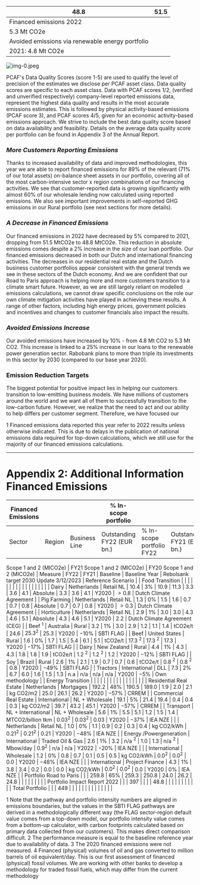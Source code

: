 |  48.8 | 51.5  |
| --- | --- |
|  Financed emissions 2022 |   |
|  5.3 Mt CO2e |   |
|  Avoided emissions via renewable energy portfolio |   |
|  2021: 4.8 Mt CO2e |   |

![img-0.jpeg](img-0.jpeg)

PCAF's Data Quality Scores (score 1-5) are used to qualify the level of precision of the estimates we disclose per PCAF asset class. Data quality scores are specific to each asset class. Data with PCAF scores 1/2, (verified and unverified respectively) company-level reported emissions data, represent the highest data quality and results in the most accurate emissions estimates. This is followed by physical activity-based emissions (PCAF score 3), and PCAF scores 4/5, given for an economic activity-based emissions approach. We strive to include the best data quality score based on data availability and feasibility. Details on the average data quality score per portfolio can be found in Appendix 3 of the Annual Report.

### *More Customers Reporting Emissions*

Thanks to increased availability of data and improved methodologies, this year we are able to report financed emissions for 89% of the relevant (71% of our total assets) on-balance sheet assets in our portfolio, covering all of the most carbon-intensive sector x region combinations of our financing activities. We see that customer-reported data is growing significantly with almost 60% of our wholesale lending now calculated using reported emissions. We also see important improvements in self-reported GHG emissions in our Rural portfolio (see next sections for more details).

### *A Decrease in Financed Emissions*

Our financed emissions in 2022 have decreased by 5% compared to 2021, dropping from 51.5 MtCO2e to 48.8 MtCO2e. This reduction in absolute emissions comes despite a 2% increase in the size of our loan portfolio. Our financed emissions decreased in both our Dutch and international financing activities. The decreases in our residential real estate and the Dutch business customer portfolios appear consistent with the general trends we see in these sectors of the Dutch economy. And we are confident that our Road to Paris approach is helping more and more customers transition to a climate smart future. However, as we are still largely reliant on modelled emissions calculations, we cannot draw specific conclusions on the role our own climate mitigation activities have played in achieving these results. A range of other factors, including high energy prices, government policies and incentives and changes to customer financials also impact the results.

### *Avoided Emissions Increase*

Our avoided emissions have increased by 10% - from 4.8 Mt CO2 to 5.3 Mt CO2. This increase is linked to a 25% increase in our loans to the renewable power generation sector. Rabobank plans to more than triple its investments in this sector by 2030 (compared to our base year 2020).

### Emission Reduction Targets

The biggest potential for positive impact lies in helping our customers transition to low-emitting business models. We have millions of customers around the world and we want all of them to successfully transition to the low-carbon future. However, we realize that the need to act and our ability to help differs per customer segment. Therefore, we have focused our

1 Financed emissions data reported this year refer to 2022 results unless otherwise indicated. This is due to delays in the publication of national emissions data required for top-down calculations, which we still use for the majority of our financed emissions calculations.

---

# Appendix 2: Additional Information Financed Emissions

|  Financed Emissions |  |  | \% In-scope portfolio |  |  | Absolute Emissions |  |  |  | Performance |  |  | Road to Paris |  |  |   |
| --- | --- | --- | --- | --- | --- | --- | --- | --- | --- | --- | --- | --- | --- | --- | --- | --- |
|  Sector | Region | Business Line | Outstanding FY22 (EUR bn.) | \% In-scope portfolio FY22 | Outstanding FY21 (EUR bn.) | Outstanding FY20 (EUR bn.) | FY22
Scope 1 and 2
(MICO2e) | FY21
Scope 1 and 2
(MICO2e) | FY20
Scope 1 and 2
(MICO2e) | Measure | FY22 | FY21 | Baseline | Baseline Year | Rebolsank target 2030 Update 3/12/2023 | Reference Scenario  |
|  Food Transition |  |  |  |  |  |  |  |  |  |  |  |  |  |  |  |   |
|  Dairy | Netherlands | Retail NL | 10.4 | $3 \%$ | 10.9 | 11.3 | 3.3 | 3.6 | 4.1 | Absolute | 3.3 | 3.6 | 4.1 | Y2020 | $>0.8$ | Dutch Climate Agreement  |
|  Pig Farming | Netherlands | Retail NL | 1.3 | $0 \%$ | 1.5 | 1.6 | 0.7 | 0.7 | 0.8 | Absolute | 0.7 | 0.7 | 0.8 | Y2020 | $>0.3$ | Dutch Climate Agreement  |
|  Horticulture | Netherlands | Retail NL | 2.9 | $1 \%$ | 3.0 | 3.0 | 4.3 | 4.6 | 5.1 | Absolute | 4.3 | 4.6 | 5.1 | Y2020 | 2.2 | Dutch Climate Agreement (CEG)  |
|  Beef ${ }^{1}$ | Australia | Rural | 3.2 | $1 \%$ | 3.0 | 2.9 | 1.2 | 1.1 | 1.4 | tCO2e/t | 24.6 | $25.3^{2}$ | 25.3 | Y2020 | $-10 \%$ | SBTI FLAG  |
|  Beef | United States | Rural | 1.6 | $0 \%$ | 1.7 | 1.5 | 5.4 | 6.1 | 5.1 | tCO2e/t | 17.3 ${ }^{2}$ | 17.3 ${ }^{2}$ | 17.3 | Y2020 | $-17 \%$ | SBTI FLAG  |
|  Dairy | New Zealand | Rural | 4.4 | $1 \%$ | 4.3 | 4.3 | 1.8 | 1.8 | 1.9 | tCO2e/t | 1.2 ${ }^{2}$ | 1.2 ${ }^{2}$ | 1.2 | Y2020 | $-12 \%$ | SBTI FLAG  |
|  Soy | Brazil | Rural | 2.6 | $1 \%$ | 2.1 | 1.9 | 0.7 | 0.7 | 0.6 | tCO2e/t | 0.8 ${ }^{2}$ | 0.8 ${ }^{2}$ | 0.8 | Y2020 | $-49 \%$ | SBTI FLAG  |
|  Tractors | International | DLL | 7.3 | $2 \%$ | 6.7 | 6.0 | 1.6 | 1.5 | 1.3 | n.a | n/a | n/a | n/a | Y2020 | $-5 \%$ | Own methodology  |
|  Energy Transition |  |  |  |  |  |  |  |  |  |  |  |  |  |  |  |   |
|  Residential Real Estate | Netherlands | Mortgages | 192.2 | $48 \%$ | 190.5 | 189.0 | 1.9 | 2.0 | 2.1 | kg CO2/m2 | 25.0 | 26.1 | 26.2 | Y2020 | $-57 \%$ | CRREM  |
|  Commercial Real Estate | International | NL + Wholesale | 19.1 | $5 \%$ | 21.4 | 19.4 | 0.4 | 0.4 | 0.3 | kg CO2/m2 | 39.7 | 43.2 | 45.1 | Y2020 | $-57 \%$ | CRREM  |
|  Transport | NL + International | NL + Wholesale | 5.6 | $1 \%$ | 5.5 | 5.1 | 1.2 | 1.5 | 1.4 | MTCO2/billion tkm | $0.03^{2}$ | $0.03^{2}$ | 0.03 | Y2020 | $-37 \%$ | IEA NZE  |
|   | Netherlands | Retail NL | 1.0 | $0 \%$ | 1.1 | 0.9 | 0.2 | 0.3 | 0.4 | kg CO2/kWh | $0.21^{2}$ | $0.21^{2}$ | 0.21 | Y2020 | $-48 \%$ | IEA NZE  |
|  Energy /Powergeneration | International | Traded Oil \& Gas | 2.6 | $1 \%$ | 3.2 | n/a ${ }^{2}$ | 1.0 | 1.3 | n/a ${ }^{2}$ | Mbow/day | $0.9^{2}$ | n/a | n/a | Y2022 | $-20 \%$ | IEA NZE  |
|   | International | Wholesale | 1.2 | $0 \%$ | 0.8 | 0.7 | 0.1 | 0.5 | 0.5 | kg CO2/kWh | $0.0^{2}$ | $0.0^{2}$ | 0.0 | Y2020 | $-48 \%$ | IEA NZE  |
|   | International | Project Finance | 4.3 | $1 \%$ | 3.8 | 3.4 | 0.2 | 0.0 | 0.0 | kg CO2/kWh | $0.0^{2}$ | $0.0^{2}$ | 0.0 | Y2020 | $0 \%$ | IEA NZE  |
|  Portfolio Road to Paris |  |  | 259.8 | $65 \%$ | 259.3 | 250.8 | 24.0 | 26.2 | 24.8 |  |  |  |  |  |  |   |
|  Portfolio Impact Report 2022 |  |  | 397 |  |  |  | 48.8 |  |  |  |  |  |  |  |  |   |
|  Total Portfolio |  |  | 449 |  |  |  |  |  |  |  |  |  |  |  |  |   |

1 Note that the pathway and portfolio intensity numbers are aligned in emissions boundaries, but the values in the SBTI FLAG pathways are derived in a methodologically different way (the FLAG sector-region default value comes from a top-down model, our portfolio intensity value comes from a bottom-up calculator, with carbon footprints calculated based on primary data collected from our customers). This makes direct comparison difficult. 2 The performance measure is equal to the baseline reference year due to availability of data. 3 The 2020 financed emissions were not measured. 4 Financed (physical) volumes of oil and gas converted to million barrels of oil equivalent/day. This is our first assessment of financed (physical) fossil volumes. We are working with other banks to develop a methodology for traded fossil fuels, which may differ from the current methodology